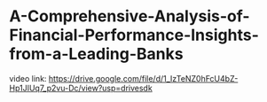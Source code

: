 # A-Comprehensive-Analysis-of-Financial-Performance-Insights-from-a-Leading-Banks

video link: https://drive.google.com/file/d/1_IzTeNZ0hFcU4bZ-Hp1JIUq7_p2vu-Dc/view?usp=drivesdk
